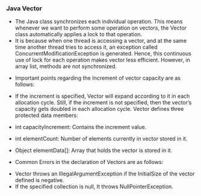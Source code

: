 ### Java Vector
-   The Java class synchronizes each individual operation. This means whenever we want to perform some operation on vectors, the Vector class automatically applies a lock to that operation.
-   It is because when one thread is accessing a vector, and at the same time another thread tries to access it, an exception called ConcurrentModificationException is generated. Hence, this continuous use of lock for each operation makes vector less efficient.
However, in array list, methods are not synchronized.

* Important points regarding the Increment of vector capacity are as follows:

-   If the increment is specified, Vector will expand according to it in each allocation cycle. Still, if the increment is not specified, then the vector’s capacity gets doubled in each allocation cycle. Vector defines three protected data members:

-   int capacityIncrement: Contains the increment value.
-   int elementCount: Number of elements currently in vector stored in it.
-   Object elementData[]: Array that holds the vector is stored in it.

* Common Errors in the declaration of Vectors are as follows:
-   Vector throws an IllegalArgumentException if the InitialSize of the vector defined is negative.
-   If the specified collection is null, It throws NullPointerException. 